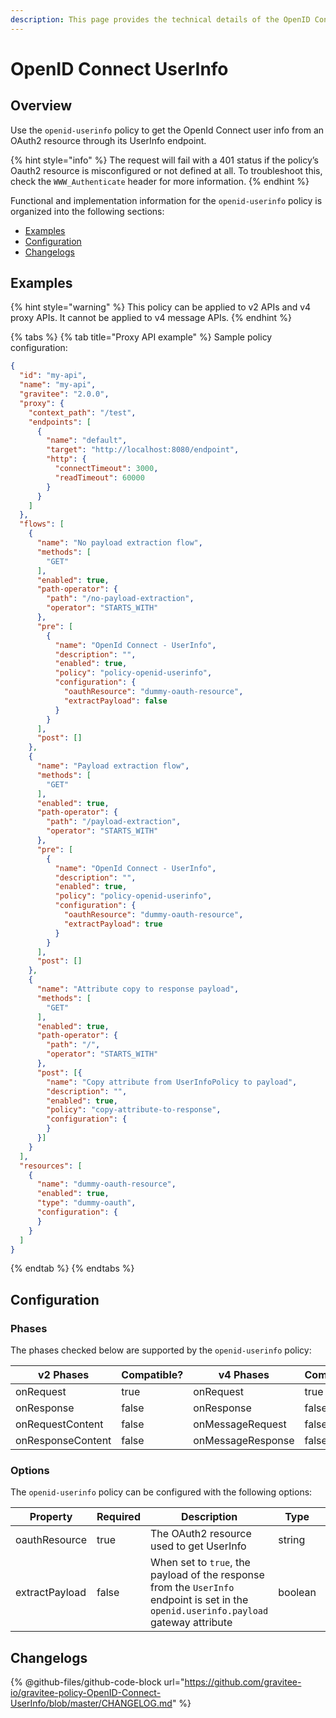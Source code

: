 ```yaml
---
description: This page provides the technical details of the OpenID Connect UserInfo policy
---
```


# OpenID Connect UserInfo

## Overview

Use the `openid-userinfo` policy to get the OpenId Connect user info from an OAuth2 resource through its UserInfo endpoint.

{% hint style="info" %}
The request will fail with a 401 status if the policy’s Oauth2 resource is misconfigured or not defined at all. To troubleshoot this, check the `WWW_Authenticate` header for more information.
{% endhint %}

Functional and implementation information for the `openid-userinfo` policy is organized into the following sections:

* [Examples](openid-connect-userinfo.md#examples)
* [Configuration](openid-connect-userinfo.md#configuration)
* [Changelogs](openid-connect-userinfo.md#changelogs)

## Examples

{% hint style="warning" %}
This policy can be applied to v2 APIs and v4 proxy APIs. It cannot be applied to v4 message APIs.
{% endhint %}

{% tabs %}
{% tab title="Proxy API example" %}
Sample policy configuration:

```json
{
  "id": "my-api",
  "name": "my-api",
  "gravitee": "2.0.0",
  "proxy": {
    "context_path": "/test",
    "endpoints": [
      {
        "name": "default",
        "target": "http://localhost:8080/endpoint",
        "http": {
          "connectTimeout": 3000,
          "readTimeout": 60000
        }
      }
    ]
  },
  "flows": [
    {
      "name": "No payload extraction flow",
      "methods": [
        "GET"
      ],
      "enabled": true,
      "path-operator": {
        "path": "/no-payload-extraction",
        "operator": "STARTS_WITH"
      },
      "pre": [
        {
          "name": "OpenId Connect - UserInfo",
          "description": "",
          "enabled": true,
          "policy": "policy-openid-userinfo",
          "configuration": {
            "oauthResource": "dummy-oauth-resource",
            "extractPayload": false
          }
        }
      ],
      "post": []
    },
    {
      "name": "Payload extraction flow",
      "methods": [
        "GET"
      ],
      "enabled": true,
      "path-operator": {
        "path": "/payload-extraction",
        "operator": "STARTS_WITH"
      },
      "pre": [
        {
          "name": "OpenId Connect - UserInfo",
          "description": "",
          "enabled": true,
          "policy": "policy-openid-userinfo",
          "configuration": {
            "oauthResource": "dummy-oauth-resource",
            "extractPayload": true
          }
        }
      ],
      "post": []
    },
    {
      "name": "Attribute copy to response payload",
      "methods": [
        "GET"
      ],
      "enabled": true,
      "path-operator": {
        "path": "/",
        "operator": "STARTS_WITH"
      },
      "post": [{
        "name": "Copy attribute from UserInfoPolicy to payload",
        "description": "",
        "enabled": true,
        "policy": "copy-attribute-to-response",
        "configuration": {
        }
      }]
    }
  ],
  "resources": [
    {
      "name": "dummy-oauth-resource",
      "enabled": true,
      "type": "dummy-oauth",
      "configuration": {
      }
    }
  ]
}
```
{% endtab %}
{% endtabs %}

## Configuration

### Phases

The phases checked below are supported by the `openid-userinfo` policy:

<table data-full-width="false"><thead><tr><th width="209">v2 Phases</th><th width="137" data-type="checkbox">Compatible?</th><th width="200.41136671177264">v4 Phases</th><th data-type="checkbox">Compatible?</th></tr></thead><tbody><tr><td>onRequest</td><td>true</td><td>onRequest</td><td>true</td></tr><tr><td>onResponse</td><td>false</td><td>onResponse</td><td>false</td></tr><tr><td>onRequestContent</td><td>false</td><td>onMessageRequest</td><td>false</td></tr><tr><td>onResponseContent</td><td>false</td><td>onMessageResponse</td><td>false</td></tr></tbody></table>

### Options

The `openid-userinfo` policy can be configured with the following options:

<table><thead><tr><th width="176">Property</th><th width="100" data-type="checkbox">Required</th><th width="246">Description</th><th>Type</th><th>Default</th></tr></thead><tbody><tr><td>oauthResource</td><td>true</td><td>The OAuth2 resource used to get UserInfo</td><td>string</td><td></td></tr><tr><td>extractPayload</td><td>false</td><td>When set to <code>true</code>, the payload of the response from the <code>UserInfo</code> endpoint is set in the <code>openid.userinfo.payload</code> gateway attribute</td><td>boolean</td><td></td></tr></tbody></table>

## Changelogs

{% @github-files/github-code-block url="https://github.com/gravitee-io/gravitee-policy-OpenID-Connect-UserInfo/blob/master/CHANGELOG.md" %}

